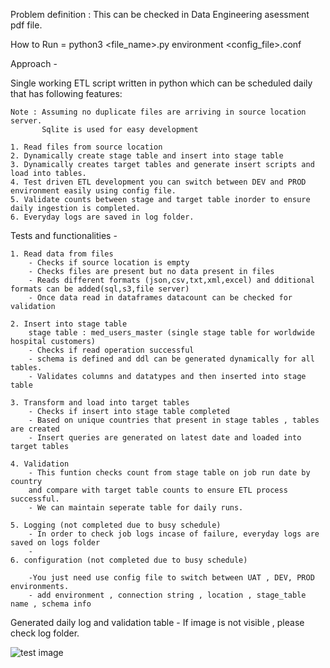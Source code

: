 
Problem definition : This can be checked in Data Engineering asessment pdf file.


How to Run =  python3 <file_name>.py environment <config_file>.conf


Approach -

Single working ETL script written in python which can be scheduled daily that has following features:

	Note : Assuming no duplicate files are arriving in source location server.
		   Sqlite is used for easy development
	
	1. Read files from source location
	2. Dynamically create stage table and insert into stage table 
	3. Dynamically creates target tables and generate insert scripts and load into tables.
	4. Test driven ETL development you can switch between DEV and PROD environment easily using config file.
	5. Validate counts between stage and target table inorder to ensure daily ingestion is completed.
	6. Everyday logs are saved in log folder.
	
Tests and functionalities -


	1. Read data from files
		- Checks if source location is empty
		- Checks files are present but no data present in files
		- Reads different formats (json,csv,txt,xml,excel) and dditional formats can be added(sql,s3,file server)
		- Once data read in dataframes datacount can be checked for validation
		
	2. Insert into stage table 
		stage table : med_users_master (single stage table for worldwide hospital customers)
		- Checks if read operation successful
		- schema is defined and ddl can be generated dynamically for all tables.
		- Validates columns and datatypes and then inserted into stage table
		
	3. Transform and load into target tables
		- Checks if insert into stage table completed
		- Based on unique countries that present in stage tables , tables are created
		- Insert queries are generated on latest date and loaded into target tables
		
	4. Validation
		- This funtion checks count from stage table on job run date by country 
		and compare with target table counts to ensure ETL process successful.
		- We can maintain seperate table for daily runs.
		
	5. Logging (not completed due to busy schedule)
		- In order to check job logs incase of failure, everyday logs are saved on logs folder
		- 
	6. configuration (not completed due to busy schedule)
	
		-You just need use config file to switch between UAT , DEV, PROD environments.
		- add environment , connection string , location , stage_table name , schema info 
		
		

Generated daily log and validation table -
If image is not visible , please check log folder. 
	
![test image](https://github.com/rkgeekoftheweek/ETL/blob/f4172dd96edf226eb23b21c7bf0f7350c2d92c9f/log_file.png)
